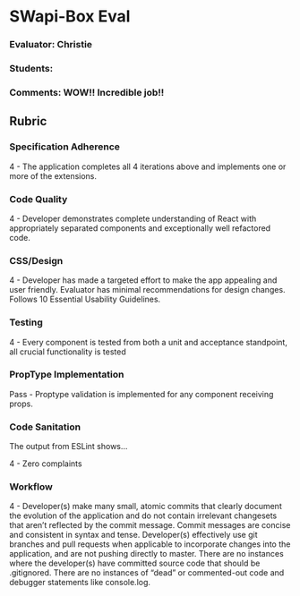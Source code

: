 # SWapi-Box Eval

### Evaluator: Christie
### Students:
### Comments: WOW!! Incredible job!!

## Rubric

### Specification Adherence

4 - The application completes all 4 iterations above and implements one or more of the extensions.


### Code Quality

4 - Developer demonstrates complete understanding of React with appropriately separated components and exceptionally well refactored code.

### CSS/Design

4 - Developer has made a targeted effort to make the app appealing and user friendly. Evaluator has minimal recommendations for design changes. Follows 10 Essential Usability Guidelines.

### Testing

4 - Every component is tested from both a unit and acceptance standpoint, all crucial functionality is tested

### PropType Implementation

Pass - Proptype validation is implemented for any component receiving props.

### Code Sanitation

The output from ESLint shows…

4 - Zero complaints


### Workflow

4 - Developer(s) make many small, atomic commits that clearly document the evolution of the application and do not contain irrelevant changesets that aren’t reflected by the commit message. Commit messages are concise and consistent in syntax and tense. Developer(s) effectively use git branches and pull requests when applicable to incorporate changes into the application, and are not pushing directly to master. There are no instances where the developer(s) have committed source code that should be .gitignored. There are no instances of “dead” or commented-out code and debugger statements like console.log.
